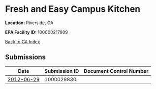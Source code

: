 # Fresh and Easy Campus Kitchen

**Location:** Riverside, CA

**EPA Facility ID:** 100000217909

[Back to CA Index](../../index.md)

## Submissions

| Date | Submission ID | Document Control Number |
|------|--------------|-------------------------|
| [2012-06-29](submissions/1000028830.md) | 1000028830 |  |
